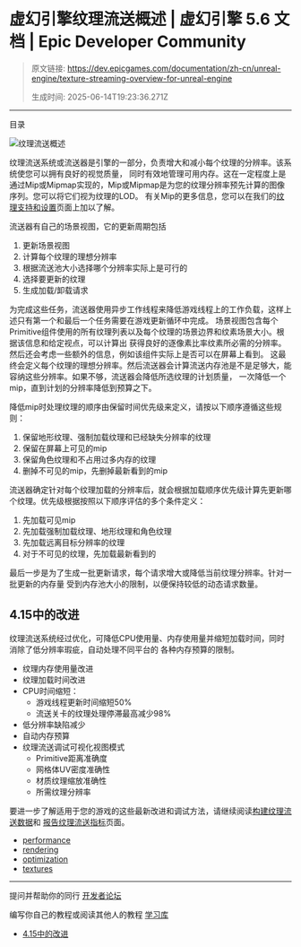 # 虚幻引擎纹理流送概述 | 虚幻引擎 5.6 文档 | Epic Developer Community

> 原文链接: https://dev.epicgames.com/documentation/zh-cn/unreal-engine/texture-streaming-overview-for-unreal-engine
> 
> 生成时间: 2025-06-14T19:23:36.271Z

---

目录

![纹理流送概述](https://dev.epicgames.com/community/api/documentation/image/9c81c483-99b7-4891-81a8-a4a1a40bc7a9?resizing_type=fill&width=1920&height=335)

纹理流送系统或流送器是引擎的一部分，负责增大和减小每个纹理的分辨率。该系统使您可以拥有良好的视觉质量， 同时有效地管理可用内存。这在一定程度上是通过Mip或Mipmap实现的，Mip或Mipmap是为您的纹理分辨率预先计算的图像序列。您可以将它们视为纹理的LOD。 有关Mip的更多信息，您可以在我们的[纹理支持和设置](/documentation/zh-cn/unreal-engine/texture-format-support-and-settings-in-unreal-engine)页面上加以了解。

流送器有自己的场景视图，它的更新周期包括

1.  更新场景视图
2.  计算每个纹理的理想分辨率
3.  根据流送池大小选择哪个分辨率实际上是可行的
4.  选择要更新的纹理
5.  生成加载/卸载请求

为完成这些任务，流送器使用异步工作线程来降低游戏线程上的工作负载，这样上述只有第一个和最后一个任务需要在游戏更新循环中完成。 场景视图包含每个Primitive组件使用的所有纹理列表以及每个纹理的场景边界和纹素场景大小。根据该信息和给定视点，可以计算出 获得良好的逐像素比率纹素所必需的分辨率。然后还会考虑一些额外的信息，例如该组件实际上是否可以在屏幕上看到。 这最终会定义每个纹理的理想分辨率。然后流送器会计算流送内存池是不是足够大，能容纳这些分辨率。如果不够，流送器会降低所选纹理的计划质量， 一次降低一个mip，直到计划的分辨率降低到预算之下。

降低mip时处理纹理的顺序由保留时间优先级来定义，请按以下顺序遵循这些规则：

1.  保留地形纹理、强制加载纹理和已经缺失分辨率的纹理
2.  保留在屏幕上可见的mip
3.  保留角色纹理和不占用过多内存的纹理
4.  删掉不可见的mip，先删掉最新看到的mip

流送器确定针对每个纹理加载的分辨率后，就会根据加载顺序优先级计算先更新哪个纹理。优先级根据按照以下顺序评估的多个条件定义：

1.  先加载可见mip
2.  先加载强制加载纹理、地形纹理和角色纹理
3.  先加载远离目标分辨率的纹理
4.  对于不可见的纹理，先加载最新看到的

最后一步是为了生成一批更新请求，每个请求增大或降低当前纹理分辨率。针对一批更新的内存量 受到内存池大小的限制，以便保持较低的动态请求数量。

## 4.15中的改进

纹理流送系统经过优化，可降低CPU使用量、内存使用量并缩短加载时间，同时消除了低分辨率瑕疵，自动处理不同平台的 各种内存预算的限制。

-   纹理内存使用量改进
-   纹理加载时间改进
-   CPU时间缩短：
    -   游戏线程更新时间缩短50%
    -   流送关卡的纹理处理停滞最高减少98%
-   低分辨率缺陷减少
-   自动内存预算
-   纹理流送调试可视化视图模式
    -   Primitive距离准确度
    -   网格体UV密度准确性
    -   材质纹理缩放准确性
    -   所需纹理分辨率

要进一步了解适用于您的游戏的这些最新改进和调试方法，请继续阅读[构建纹理流送数据](/documentation/zh-cn/unreal-engine/building-texture-streaming-data-in-unreal-engine)和 [报告纹理流送指标](/documentation/zh-cn/unreal-engine/texture-streaming-metrics-in-unreal-engine)页面。

-   [performance](https://dev.epicgames.com/community/search?query=performance)
-   [rendering](https://dev.epicgames.com/community/search?query=rendering)
-   [optimization](https://dev.epicgames.com/community/search?query=optimization)
-   [textures](https://dev.epicgames.com/community/search?query=textures)

* * *

提问并帮助你的同行 [开发者论坛](https://forums.unrealengine.com/categories?tag=unreal-engine)

编写你自己的教程或阅读其他人的教程 [学习库](https://dev.epicgames.com/community/unreal-engine/learning)

-   [4.15中的改进](/documentation/zh-cn/unreal-engine/texture-streaming-overview-for-unreal-engine#415%E4%B8%AD%E7%9A%84%E6%94%B9%E8%BF%9B)
